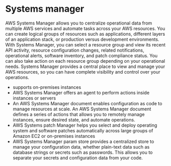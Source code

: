 # Systems manager

AWS Systems Manager allows you to centralize operational data from multiple AWS services and automate tasks across your AWS resources. You can create logical groups of resources such as applications, different layers of an application stack, or production versus development environments. With Systems Manager, you can select a resource group and view its recent API activity, resource configuration changes, related notifications, operational alerts, software inventory, and patch compliance status. You can also take action on each resource group depending on your operational needs. Systems Manager provides a central place to view and manage your AWS resources, so you can have complete visibility and control over your operations.

- supports on-premises instances
- AWS Systems Manager offers an agent to perform actions inside instances or servers
- An AWS Systems Manager document enables configuration as code to manage resources at scale. An AWS Systems Manager document defines a series of actions that allows you to remotely manage instances, ensure desired state, and automate operations.
- AWS Systems patch Manager helps you select and deploy operating system and software patches automatically across large groups of Amazon EC2 or on-premises instances
- AWS Systems Manager param store provides a centralized store to manage your configuration data, whether plain-text data such as database strings or secrets such as passwords. This allows you to separate your secrets and configuration data from your code.